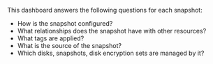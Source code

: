 This dashboard answers the following questions for each snapshot:

- How is the snapshot configured?
- What relationships does the snapshot have with other resources?
- What tags are applied?
- What is the source of the snapshot?
- Which disks, snapshots, disk encryption sets are managed by it?

